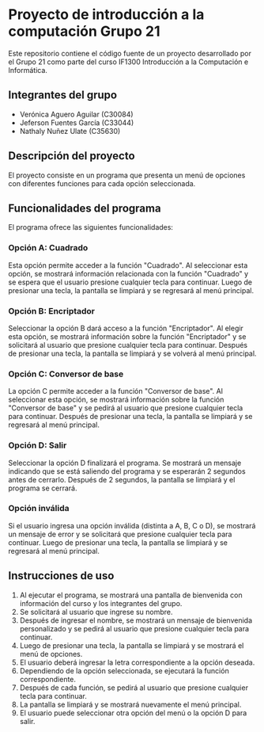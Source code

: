 # Proyecto de introducción a la computación Grupo 21

Este repositorio contiene el código fuente de un proyecto desarrollado por el Grupo 21 como parte del curso IF1300 Introducción a la Computación e Informática.

## Integrantes del grupo
- Verónica Aguero Aguilar (C30084)
- Jeferson Fuentes García (C33044)
- Nathaly Nuñez Ulate (C35630)

## Descripción del proyecto
El proyecto consiste en un programa que presenta un menú de opciones con diferentes funciones para cada opción seleccionada.

## Funcionalidades del programa
El programa ofrece las siguientes funcionalidades:

### Opción A: Cuadrado
Esta opción permite acceder a la función "Cuadrado". Al seleccionar esta opción, se mostrará información relacionada con la función "Cuadrado" y se espera que el usuario presione cualquier tecla para continuar. Luego de presionar una tecla, la pantalla se limpiará y se regresará al menú principal.

### Opción B: Encriptador
Seleccionar la opción B dará acceso a la función "Encriptador". Al elegir esta opción, se mostrará información sobre la función "Encriptador" y se solicitará al usuario que presione cualquier tecla para continuar. Después de presionar una tecla, la pantalla se limpiará y se volverá al menú principal.

### Opción C: Conversor de base
La opción C permite acceder a la función "Conversor de base". Al seleccionar esta opción, se mostrará información sobre la función "Conversor de base" y se pedirá al usuario que presione cualquier tecla para continuar. Después de presionar una tecla, la pantalla se limpiará y se regresará al menú principal.

### Opción D: Salir
Seleccionar la opción D finalizará el programa. Se mostrará un mensaje indicando que se está saliendo del programa y se esperarán 2 segundos antes de cerrarlo. Después de 2 segundos, la pantalla se limpiará y el programa se cerrará.

### Opción inválida
Si el usuario ingresa una opción inválida (distinta a A, B, C o D), se mostrará un mensaje de error y se solicitará que presione cualquier tecla para continuar. Luego de presionar una tecla, la pantalla se limpiará y se regresará al menú principal.

## Instrucciones de uso
1. Al ejecutar el programa, se mostrará una pantalla de bienvenida con información del curso y los integrantes del grupo.
2. Se solicitará al usuario que ingrese su nombre.
3. Después de ingresar el nombre, se mostrará un mensaje de bienvenida personalizado y se pedirá al usuario que presione cualquier tecla para continuar.
4. Luego de presionar una tecla, la pantalla se limpiará y se mostrará el menú de opciones.
5. El usuario deberá ingresar la letra correspondiente a la opción deseada.
6. Dependiendo de la opción seleccionada, se ejecutará la función correspondiente.
7. Después de cada función, se pedirá al usuario que presione cualquier tecla para continuar.
8. La pantalla se limpiará y se mostrará nuevamente el menú principal.
9. El usuario puede seleccionar otra opción del menú o la opción D para salir.
